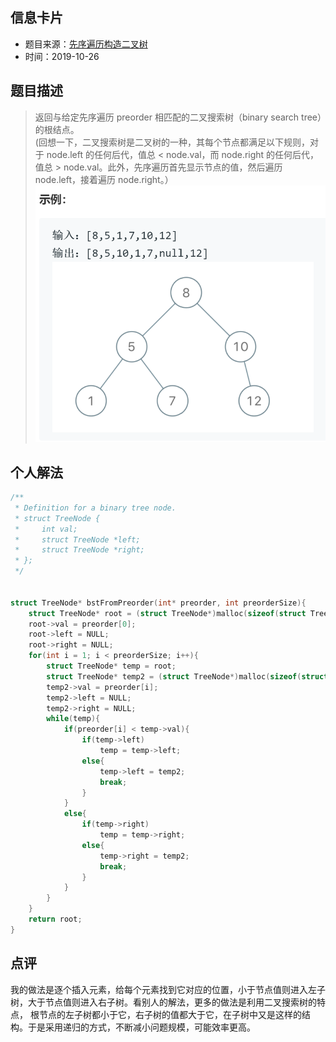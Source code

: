 ## 信息卡片
* 题目来源：[先序遍历构造二叉树](https://leetcode-cn.com/problems/construct-binary-search-tree-from-preorder-traversal/)
* 时间：2019-10-26



## 题目描述
>返回与给定先序遍历 preorder 相匹配的二叉搜索树（binary search tree）的根结点。<br>
(回想一下，二叉搜索树是二叉树的一种，其每个节点都满足以下规则，对于 node.left 的任何后代，值总 < node.val，而 node.right 的任何后代，
值总 > node.val。此外，先序遍历首先显示节点的值，然后遍历 node.left，接着遍历 node.right。）
![](https://github.com/square-coder/LeetCode-/blob/master/pic/1008.png)
## 个人解法
```c
/**
 * Definition for a binary tree node.
 * struct TreeNode {
 *     int val;
 *     struct TreeNode *left;
 *     struct TreeNode *right;
 * };
 */


struct TreeNode* bstFromPreorder(int* preorder, int preorderSize){
    struct TreeNode* root = (struct TreeNode*)malloc(sizeof(struct TreeNode));
    root->val = preorder[0];
    root->left = NULL;
    root->right = NULL;
    for(int i = 1; i < preorderSize; i++){
        struct TreeNode* temp = root;
        struct TreeNode* temp2 = (struct TreeNode*)malloc(sizeof(struct TreeNode));
        temp2->val = preorder[i];
        temp2->left = NULL;
        temp2->right = NULL;
        while(temp){
            if(preorder[i] < temp->val){
                if(temp->left)
                    temp = temp->left;
                else{
                    temp->left = temp2;
                    break;
                }
            }
            else{
                if(temp->right)
                    temp = temp->right;
                else{
                    temp->right = temp2;
                    break;
                }
            }
        }
    }
    return root;
}
``` 



## 点评
我的做法是逐个插入元素，给每个元素找到它对应的位置，小于节点值则进入左子树，大于节点值则进入右子树。看别人的解法，更多的做法是利用二叉搜索树的特点，
根节点的左子树都小于它，右子树的值都大于它，在子树中又是这样的结构。于是采用递归的方式，不断减小问题规模，可能效率更高。
